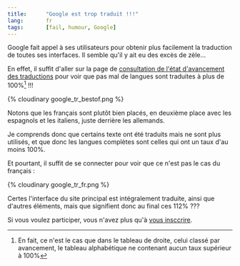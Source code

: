 ```yaml
--- 
title:      "Google est trop traduit !!!" 
lang:       fr 
tags:       [fail, humour, Google]
---
```


Google fait appel à ses utilisateurs pour obtenir plus facilement la traduction de toutes ses interfaces. Il semble qu'il y ait eu des excès de zèle…


En effet, il suffit d'aller sur la page de [consultation de l'état d'avancement des traductions](https://services.google.com/tcbin/tc.py?cmd=status) pour voir que pas mal de langues sont traduites à plus de 100%[^t1] !!!

{% cloudinary google_tr_bestof.png %}


Notons que les français sont plutôt bien placés, en deuxième place avec les espagnols et les italiens, juste derrière les allemands.

Je comprends donc que certains texte ont été traduits mais ne sont plus utilisés, et que donc les langues complètes sont celles qui ont un taux d'au moins 100%.

Et pourtant, il suffit de se connecter pour voir que ce n'est pas le cas du français :

{% cloudinary google_tr_fr.png %}


Certes l'interface du site principal est intégralement traduite, ainsi que d'autres éléments, mais que signifient donc au final ces 112% ???

Si vous voulez participer, vous n'avez plus qu'à [vous insccrire](https://services.google.com/tc/Welcome.html).



[^t1]: En fait, ce n'est le cas que dans le tableau de droite, celui classé par avancement, le tableau alphabétique ne contenant aucun taux supérieur à 100%
